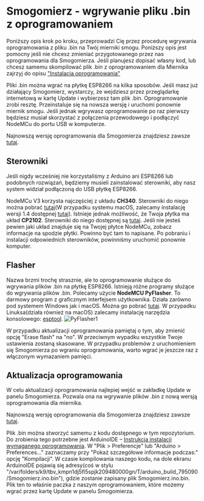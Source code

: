 # Smogomierz - wgrywanie pliku .bin z oprogramowaniem

Poniższy opis krok po kroku, przeprowadzi Cię przez procedurę wgrywania oprogramowania z pliku .bin na Twój mierniki smogu. Poniższy opis jest pomocny jeśli nie chcesz zmieniać przygotowanego przez nas oprogramowania dla Smogomierza. Jeśli planujesz dopisać własny kod, lub chcesz samemu skompilować plik .bin z oprogramowaniem dla Miernika zajrzyj do opisu ["Instalacja oprogramowania"](https://github.com/hackerspace-silesia/Smogomierz/blob/master/instrukcje/software.md)

Pliki .bin można wgrać na płytkę ESP8266 na kilka sposobów. Jeśli masz już działający Smogomierz, wystarczy, że wejdziesz przez przeglądarkę internetową w kartę Update i wybierzesz tam plik .bin. Oprogramowanie zrobi resztę. Przeinstaluje się na nowsza wersję i uruchomi ponownie miernik smogu. Jeśli jednak wgrywasz oprogramowanie po raz pierwszy będziesz musiał skorzystać z połączenia przewodowego i podłączyć NodeMCu do portu USB w komputerze.

Najnowszą wersję oprogramowania dla Smogomierza znajdziesz zawsze [tutaj](https://github.com/hackerspace-silesia/Smogomierz/releases).

## Sterowniki

Jeśli nigdy wcześniej nie korzystaliśmy z Arduino ani ESP8266 lub podobnych rozwiązań, będziemy musieli zainstalować sterowniki, aby nasz system widział podłączoną do USB płytkę ESP8266.

NodeMCu V3 korzysta najczęściej z układu **CH340**. Sterowniki do niego można pobrać [tutaj](https://sparks.gogo.co.nz/ch340.html)(W przypadku systemu macOS, zalecamy instalację wersji 1.4 dostępnej [tutaj](https://github.com/adrianmihalko/ch340g-ch34g-ch34x-mac-os-x-driver)). 
Istnieje jednak możliwość, że Twoja płytka ma układ **CP2102**. Sterowniki do niego dostępnej są [tutaj](https://www.silabs.com/products/development-tools/software/usb-to-uart-bridge-vcp-drivers). 
Jeśli nie jesteś pewien jaki układ znajduje się na Twojej płytce NodeMCu, zobacz informacje na spodzie płytki. Powinno być tam to napisane. 
Po pobraniu i instalacji odpowiednich sterowników, powinniśmy uruchomić ponownie komputer. 


## Flasher

Nazwa brzmi trochę strasznie, ale to oprogramowanie służące do wgrywania plików .bin na płytkę ESP8266. Istnieją różne programy służące do wgrywania plików .bin. Polecamy użycie **NodeMCU PyFlasher**. To darmowy program z graficznym interfejsem użytkownika. Działa zarówno pod systemem Windows jak i macOS. Można go pobrać [tutaj](https://github.com/marcelstoer/nodemcu-pyflasher/releases). 
W przypadku Linuksa(działa również na macOS) zalecamy instalację narzędzia konsolowego: [esptool](https://github.com/espressif/esptool). 
![PyFlasher1](https://raw.githubusercontent.com/hackerspace-silesia/Smogomierz/master/instrukcje/screens/PyFlasher1.jpg)

W przypadku aktualizacji oprogramowania pamiętaj o tym, aby zmienić opcję "Erase flash" na "no". W przeciwnym wypadku wszystkie Twoje ustawienia zostaną skasowane. W przypadku problemów z uruchomieniem się Smogomierza po wgraniu oprogramowania, warto wgrać je jeszcze raz z włączonym wymazaniem pamięci.

## Aktualizacja oprogramowania

W celu aktualizacji oprogramowania najlepiej wejść w zakładkę Update w panelu Smogomierza. Pozwala ona na wgrywanie plików .bin z nową wersją oprogramowania dla miernika. 

Najnowszą wersję oprogramowania dla Smogomierza znajdziesz zawsze [tutaj](https://github.com/hackerspace-silesia/Smogomierz/releases).

Plik .bin można stworzyć samemu z kodu dostępnego w tym repozytorium. Do zrobienia tego potrzebne jest ArduinoIDE – [Instrukcja instalacji wymaganego oprogramowania](https://github.com/hackerspace-silesia/Smogomierz/blob/master/instrukcje/software.md). W "Plik > Preferencje" lub "Arduino > Preferences…" zaznaczamy przy "Pokaż szczegółowe informacje podczas:" opcję "Kompilacji". W czasie kompilowania naszego kodu, na dole ekranu ArduinoIDE pojawią się adresy(coś w stylu "/var/folders/k9/tbv_kmpn1dj5fl5spjk209480000gn/T/arduino_build_795090/Smogomierz.ino.bin"), gdzie zostanie zapisany plik Smogomierz.ino.bin. Plik ten to właśnie paczka z naszym oprogramowaniem, które możemy wgrać przez kartę Update w panelu Smogomierza. 
